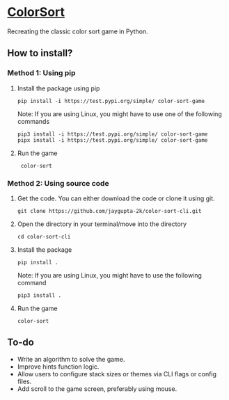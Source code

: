 # [ColorSort](https://test.pypi.org/project/color-sort-game/)
Recreating the classic color sort game in Python.

## How to install?
### Method 1: Using pip
1. Install the package using pip
   ```
   pip install -i https://test.pypi.org/simple/ color-sort-game
   ```
   Note: If you are using Linux, you might have to use one of the following commands
   ```
   pip3 install -i https://test.pypi.org/simple/ color-sort-game
   pipx install -i https://test.pypi.org/simple/ color-sort-game
   ```
2. Run the game
   ```
    color-sort
   ```
### Method 2: Using source code
1. Get the code.
   You can either download the code or clone it using git.
   ```
   git clone https://github.com/jaygupta-2k/color-sort-cli.git
   ```
2. Open the directory in your terminal/move into the directory
   ```
   cd color-sort-cli
   ```
3. Install the package
   ```
   pip install .
   ```
   Note: If you are using Linux, you might have to use the following command
   ```
   pip3 install .
   ```
4. Run the game
   ```
   color-sort
   ```
## To-do
- Write an algorithm to solve the game.
- Improve hints function logic.
- Allow users to configure stack sizes or themes via CLI flags or config files.
- Add scroll to the game screen, preferably using mouse.